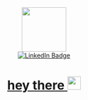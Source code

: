 <div id="header" align="center">
  <img src="https://media.giphy.com/media/v1.Y2lkPTc5MGI3NjExMzZhOGNlMjA3ZmJkMDY5MWY1ODY1NDJlOWRkODYxMTY3OTBjODRhZCZjdD1z/M9gbBd9nbDrOTu1Mqx/giphy.gif" width="100"/>
  <div id="badges">
  <a href="https://www.linkedin.com/in/nathan-h-desso/">
    <img src="https://img.shields.io/badge/LinkedIn-blue?style=for-the-badge&logo=linkedin&logoColor=white" alt="LinkedIn Badge"/>
</div>
    <img src="https://komarev.com/ghpvc/?username=your-github-username&style=flat-square&color=blue" alt=""/>
    <h1>
      hey there
      <img src="https://media.giphy.com/media/hvRJCLFzcasrR4ia7z/giphy.gif" width="30px"/>
    </h1>
</div>

<!--
**N8Dogg417/N8Dogg417** is a ✨ _special_ ✨ repository because its `README.md` (this file) appears on your GitHub profile.

Here are some ideas to get you started:

- 🔭 I’m currently working on ...
- 🌱 I’m currently learning ...
- 👯 I’m looking to collaborate on ...
- 🤔 I’m looking for help with ...
- 💬 Ask me about ...
- 📫 How to reach me: ...
- 😄 Pronouns: ...
- ⚡ Fun fact: ...
-->
